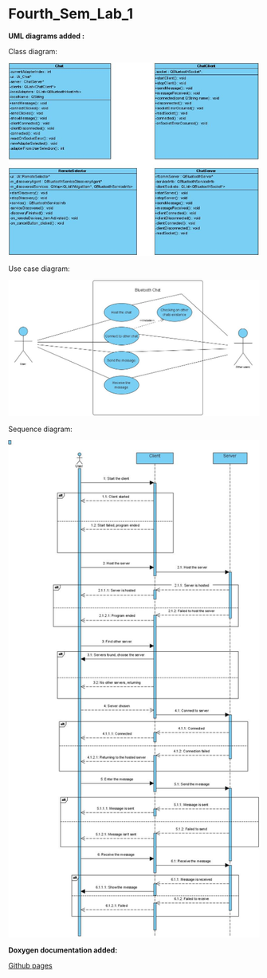 # Fourth_Sem_Lab_1
**UML diagrams added :** 

Class diagram:  

![Oof, bad](https://github.com/Hodor-Brain/Fourth_Sem_Lab_1/blob/main/UML%20for%20BtChat/Class%20Diagram.jpg)

Use case diagram:

![Oof, bad](https://github.com/Hodor-Brain/Fourth_Sem_Lab_1/blob/main/UML%20for%20BtChat/Use%20Case%20Diagram.jpg)

Sequence diagram:

![Oof, bad](https://github.com/Hodor-Brain/Fourth_Sem_Lab_1/blob/main/UML%20for%20BtChat/Sequence%20Diagram.jpg)

**Doxygen documentation added:**

[Github pages](https://hodor-brain.github.io/Fourth_Sem_Lab_1/)

